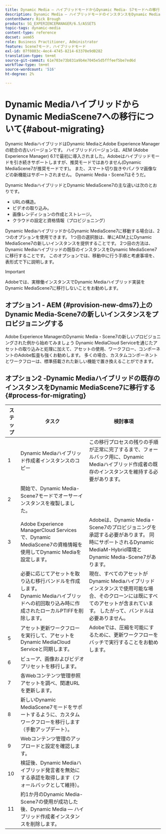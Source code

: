 ```yaml
---
title: Dynamic Media — ハイブリッドモードからDynamic Media- S7モードへの移行
description: Dynamic Media — ハイブリッドモードのインスタンスをDynamic Media- S7モードに移行する方法を説明します。
contentOwner: Rick Brough
products: SG_EXPERIENCEMANAGER/6.5/ASSETS
topic-tags: dynamic-media
content-type: reference
docset: aem65
role: Business Practitioner, Administrator
feature: Scene7モード，ハイブリッドモード
exl-id: 07f0803c-4ec4-4745-8214-63370e9d0282
translation-type: tm+mt
source-git-commit: 61e703e73b831a9b4e7045e5d5fffeef5be7ed6d
workflow-type: tm+mt
source-wordcount: '516'
ht-degree: 2%

---
```


# Dynamic MediaハイブリッドからDynamic MediaScene7への移行について{#about-migrating}

Dynamic MediaハイブリッドはDynamic MediaとAdobe Experience Managerの統合の古いバージョンです。 ハイブリッドバージョンは、AEM (Adobe Experience Manager) 6.1で最初に導入されました。Adobeはハイブリッドモードを引き続きサポートしますが、推奨モードではありません(Dynamic MediaScene7が推奨モードです)。 また、スマート切り抜きやパノラマ画像などの新機能はサポートされません。 Dynamic Media・Scene7はそうだ。

Dynamic MediaハイブリッドとDynamic MediaScene7の主な違いは次のとおりです。

* URLの構造。
* ビデオの取り込み。
* 画像レンディションの作成とストレージ。
* クラウドの設定と資格情報（プロビジョニング）

Dynamic MediaハイブリッドからDynamic MediaScene7に移動する場合は、2つのオプションを使用できます。 1つ目の選択肢は、単にAEM上にDynamic MediaScene7の新しいインスタンスを提供することです。 2つ目の方法は、Dynamic Mediaハイブリッドの既存のインスタンスをDynamic MediaScene7に移行することです。 このオプションでは、移動中に行う手順と考慮事項を、表形式で下に説明します。

>[!IMPORTANT]
>
>Adobeでは、実稼働インスタンスでDynamic Mediaハイブリッド実装をDynamic MediaScene7に移行しないことをお勧めします。

## オプション1 - AEM {#provision-new-dms7}上のDynamic Media-Scene7の新しいインスタンスをプロビジョニングする

Adobe Experience ManagerのDynamic Media・Scene7の新しいプロビジョニングされた例から始めてみましょう Dynamic MediaCloud Serviceを通じたアセットの取り込みと処理に加えて、アセットの使用、ワークフロー、コンポーネントのAdobe監査も強くお勧めします。 多くの場合、カスタムコンポーネントとワークフローは、標準搭載された新しい機能で置き換えることができます。

## オプション2 -Dynamic Mediaハイブリッドの既存のインスタンスをDynamic MediaScene7に移行する{#process-for-migrating}

| ステップ | タスク | 検討事項 |
|---|---|---|
| 1 | Dynamic Mediaハイブリッド作成者インスタンスのコピー | この移行プロセスの残りの手順が正常に完了するまで、フォールバック用に、Dynamic Mediaハイブリッド作成者の既存のインスタンスを維持する必要があります。 |
| 2 | 開始で、Dynamic Media-Scene7モードでオーサーインスタンスを複製しました。 |  |
| 3 | Adobe Experience ManagerCloud Servicesで、Dynamic MediaScene7の資格情報を使用してDynamic Mediaを設定します。 | Adobeは、Dynamic Media・Scene7のプロビジョニングを承認する必要があります。 同時にサポートされるDynamic MediaM-Hybrid環境とDynamic Media-Scene7があります。 |
| 4 | 必要に応じてアセットを取り込む移行バンドルを作成します。<br>Dynamic Mediaハイブリッドへの初回取り込み時に作成されたローカルPTIFFを削除します。 | 現在、すべてのアセットがDynamic Mediaハイブリッドインスタンスで使用可能な場合、そのクローンには既にすべてのアセットが含まれています。 したがって、バンドルは必要ありません。 |
| 5 | アセット更新ワークフローを実行して、アセットをDynamic MediaCloud Serviceと同期します。 | Adobeでは、圧縮を可能にするために、更新ワークフローをバッチで実行することをお勧めします。 |
| 6 | ビューア、画像およびビデオプリセットを移行します。 |  |
| 7 | 各Webコンテンツ管理参照アセットを調べ、関連URLを更新します。 |  |
| 8 | 新しいDynamic MediaScene7モードをサポートするように、カスタムワークフローを移行します（手動アップデート）。 |  |
| 9 | Webコンテンツ管理のアップロードと設定を確認します。 |  |
| 10 | 検証後、Dynamic Mediaハイブリッド発言者を無効にする承認を取得します（フォールバックとして維持）。 |  |
| 11 | 約1か月のDynamic Media-Scene7の使用が成功した後、Dynamic Media — ハイブリッド作成者インスタンスを削除します。 |  |
